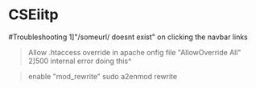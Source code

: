 # CSEiitp
#Troubleshooting
1]"/someurl/ doesnt exist" on clicking the navbar links
>Allow .htaccess override in apache onfig file "AllowOverride All"
2]500 internal error doing this^

>enable "mod_rewrite" 
  sudo a2enmod rewrite
